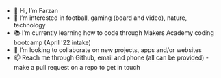 - 👋 Hi, I’m Farzan
- 🧠 I’m interested in football, gaming (board and video), nature, technology
- 📚 I’m currently learning how to code through Makers Academy coding bootcamp (April '22 intake)
- 🤝 I’m looking to collaborate on new projects, apps and/or websites
- 📫 Reach me through Github, email and phone (all can be provided) - make a pull request on a repo to get in touch
